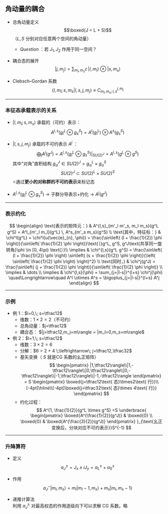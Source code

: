 ## 角动量的耦合

- 总角动量定义  
  $$\boxed{J = L + S}$$
  （$L,S$ 分别对应任意两个空间的角动量）
    - *Question* ：若 $J_1,J_2$ 作用于同一空间？

- 耦合态的展开  
  $$|j,m_j\rangle = \sum_{m_l,m_s} c\,|l,m_l\rangle\otimes|s,m_s\rangle$$

- Clebsch–Gordan 系数  
  $$\langle l,m_l;s,m_s|l,s,j,m_j\rangle \equiv C^{j,m_j}_{m_l,m_s;l,s}$$

---

### 本征态承载表示的关系

-  $|l,m_l;s,m_s\rangle$ 承载的（可约）表示：
  $$A^{l,s}(g^L_{l} \otimes g^S_{s}) = A^l(g^L_{l}) \otimes A^s(g^S_{s})$$

-  $|l,s,j,m_j\rangle$ 承载的不可约表示 $A^{j}$ ：
  $$\bigoplus_{j}A^j(g^J) = A^{l,s}(g^L_{l} \otimes g^S_{s})\Big|_{SU(2)^J}=A^{l,s}(g^L \otimes g^S)$$
    其中“对角”直积结构 $g^J_{\alpha}\in SU(2)^J= g^L_{\alpha} \times g^S_{\alpha}$ 
    $$SU(2)^J \subset SU(2)^L \times SU(2)^S$$
    ⭐通过**更小的对称群的不可约表示**来标记态
-  $A^{l,s}(g^L_{l} \otimes g^S_{s})$ → 子群分导表示+约化 → $A^j(g^J)$ 
---

### 表示约化
$$
\begin{align}
 \text{表示的矩阵元：} & A^{l,s}_{m'_l m'_s, m_l m_s}(g^L g^S) = A^l_{m'_l m_l}(g^L) \, A^s_{m'_s m_s}(g^S) \\
 \text{其中，特征标：} & \chi^l(g^L) = \chi^l(u(\vec{e}_{n}, \phi)) = \frac{\sin\left( (l + \frac{1}{2}) \phi \right)}{\sin\left( \frac{1}{2} \phi \right)}\text{（}g^L, g^S, g^J\text{共享同一旋转角}\phi \in [0, 4\pi) \text{）}\\
 \implies & \chi^{l,s}(g^L g^S) = \frac{\sin\left( (l + \frac{1}{2}) \phi \right) \sin\left( (s + \frac{1}{2}) \phi \right)}{\left( \sin\left( \frac{1}{2} \phi \right) \right)^2} \\
\text{同时，} & \chi^j(g^J) = \frac{\sin\left( (j + \frac{1}{2}) \phi \right)}{\sin\left( \frac{1}{2} \phi \right)} \\
\implies & \dots \\
\implies & \chi^{l,s}(\phi) = \sum_{j=|l-s|}^{l+s} \chi^j(\phi)
  \quad\Longrightarrow\quad
  A^l \otimes A^s = \bigoplus_{j=|l-s|}^{l+s} A^j
\end{align}
$$

---

### 示例

- 例 1：$l=0,\; s=\tfrac12$ 
    - 维数：$1\times 2 = 2$（不可约）
    - 总角动量：$j=\tfrac12$ 
    - 耦合态： $|j=\tfrac12,m_j=m\rangle = |m_l=0,m_s=m\rangle$ 
- 例 2：$l=1,\; s=\tfrac12$
    - 维数：$3\times 2 = 6$ 
    - 分解：$6 = 2 + 4 \;\leftrightarrow\; j=\tfrac12,\tfrac32$ 
    - 基矢变换（ $S$ 就是CG 系数的幺正矩阵）  
    $$
    \begin{pmatrix}
    |1,\tfrac12\rangle\\|1,-\tfrac12\rangle\\|0,\tfrac12\rangle\\|0,-\tfrac12\rangle\\|-1,\tfrac12\rangle\\|-1,-\tfrac12\rangle
    \end{pmatrix}
    = S
    \begin{pmatrix}
    \boxed{j=\tfrac12\text{ 态}\times2\text{ 行}}\\[-4pt]\hline\\[-4pt]\boxed{j=\tfrac32\text{ 态}\times 4\text{ 行}}
    \end{pmatrix}
    $$
    - 约化过程：
    $$
    A^{1, \frac{1}{2}}(g^L \times g^S) =S
    \underbrace{
    \begin{pmatrix}
    \boxed{A^{\frac{1}{2}}(g^J)} & \boxed{0} \\
    \boxed{0} & \boxed{A^{\frac{3}{2}}(g^J)}
    \end{pmatrix}
    }_{\text{幺正变换后，分块对应不可约表示}}S^{-1}
    $$
---

### 升降算符

- 定义  
  $$a_J^\pm = J_x \pm i J_y = a_L^\pm + a_S^\pm$$

- 作用  
  $$a_J^-|m_l,m_s\rangle = m_l|m_l-1,m_s\rangle + m_s|m_l,m_s-1\rangle$$

- 递推计算法  
  利用 $a_J^\pm$ 对最高权态的作用逐级向下可以求解 CG 系数。略